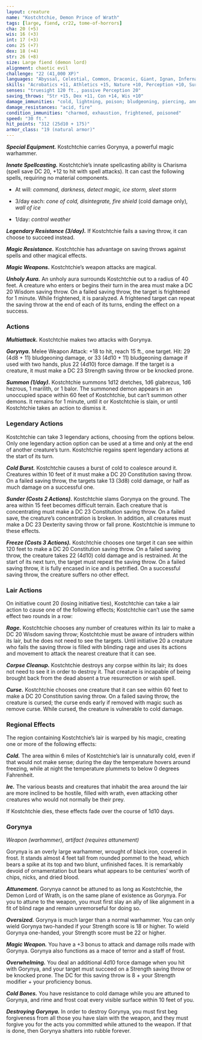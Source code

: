 ```yaml
---
layout: creature
name: "Kostchtchie, Demon Prince of Wrath"
tags: [large, fiend, cr22, tome-of-horrors]
cha: 20 (+5)
wis: 16 (+3)
int: 17 (+3)
con: 25 (+7)
dex: 18 (+4)
str: 26 (+8)
size: Large fiend (demon lord)
alignment: chaotic evil
challenge: "22 (41,000 XP)"
languages: "Abyssal, Celestial, Common, Draconic, Giant, Ignan, Infernal, Terran; telepathy 120 ft."
skills: "Acrobatics +11, Athletics +15, Nature +10, Perception +10, Survival +10"
senses: "truesight 120 ft., passive Perception 20"
saving_throws: "Str +15, Dex +11, Con +14, Wis +10"
damage_immunities: "cold, lightning, poison; bludgeoning, piercing, and slashing from nonmagical weapons"
damage_resistances: "acid, fire"
condition_immunities: "charmed, exhaustion, frightened, poisoned"
speed: "30 ft."
hit_points: "312 (25d10 + 175)"
armor_class: "19 (natural armor)"
---
```


***Special Equipment.*** Kostchtchie carries Gorynya, a powerful magic warhammer.

***Innate Spellcasting.*** Kostchtchie’s innate spellcasting ability is
Charisma (spell save DC 20, +12 to hit with spell attacks). It can cast the
following spells, requiring no material components.

* At will: <i>command, darkness, detect magic, ice storm, sleet storm</i>

* 3/day each: <i>cone of cold, disintegrate, fire shield </i>(cold damage only)<i>, wall of ice</i>

* 1/day: <i>control weather</i>

***Legendary Resistance (3/day).*** If Kostchtchie fails a saving throw, it
can choose to succeed instead.

***Magic Resistance.*** Kostchtchie has advantage on saving throws against
spells and other magical effects.

***Magic Weapons.*** Kostchtchie’s weapon attacks are magical.

***Unholy Aura.*** An unholy aura surrounds Kostchtchie out to a radius of
40 feet. A creature who enters or begins their turn in the area must make
a DC 20 Wisdom saving throw. On a failed saving throw, the target is
frightened for 1 minute. While frightened, it is paralyzed. A frightened
target can repeat the saving throw at the end of each of its turns, ending
the effect on a success.

### Actions

***Multiattack.*** Kostchtchie makes two attacks with Gorynya.

***Gorynya.*** Melee Weapon Attack: +18 to hit, reach 15 ft., one target. Hit: 29 (4d8 + 11) bludgeoning damage, or 33 (4d10 + 11) bludgeoning damage if used with two hands, plus 22 (4d10) force damage. If the target is a creature, it must make a DC 23 Strength saving throw or be knocked prone.

***Summon (1/day).*** Kostchtchie summons 1d12 dretches, 1d6 glabrezus,
1d6 hezrous, 1 marilith, or 1 balor. The summoned demon appears in an
unoccupied space within 60 feet of Kostchtchie, but can’t summon other
demons. It remains for 1 minute, until it or Kostchtchie is slain, or until
Kostchtchie takes an action to dismiss it.

### Legendary Actions

Kostchtchie can take 3 legendary actions, choosing from the options
below. Only one legendary action option can be used at a time and only
at the end of another creature’s turn. Kostchtchie regains spent legendary
actions at the start of its turn.

***Cold Burst.*** Kostchtchie causes a burst of cold to coalesce around it.
Creatures within 10 feet of it must make a DC 20 Constitution saving
throw. On a failed saving throw, the targets take 13 (3d8) cold damage, or
half as much damage on a successful one.

***Sunder (Costs 2 Actions).*** Kostchtchie slams Gorynya on the ground.
The area within 15 feet becomes difficult terrain. Each creature that is
concentrating must make a DC 23 Constitution saving throw. On a failed
save, the creature’s concentration is broken. In addition, all creatures
must make a DC 23 Dexterity saving throw or fall prone. Kostchtchie is
immune to these effects.

***Freeze (Costs 3 Actions).*** Kostchtchie chooses one target it can see
within 120 feet to make a DC 20 Constitution saving throw. On a failed
saving throw, the creature takes 22 (4d10) cold damage and is restrained.
At the start of its next turn, the target must repeat the saving throw. On
a failed saving throw, it is fully encased in ice and is petrified. On a
successful saving throw, the creature suffers no other effect.

### Lair Actions

On initiative count 20 (losing initiative ties), Kostchtchie can take a
lair action to cause one of the following effects; Kostchtchie can’t use the
same effect two rounds in a row:

***Rage.*** Kostchtchie chooses any number of creatures within its lair
to make a DC 20 Wisdom saving throw; Kostchtchie must be aware of
intruders within its lair, but he does not need to see the targets. Until
initiative 20 a creature who fails the saving throw is filled with blinding
rage and uses its actions and movement to attack the nearest creature that
it can see.

***Corpse Cleanup.*** Kostchtchie destroys any corpse within its lair; its
does not need to see it in order to destroy it. That creature is incapable of
being brought back from the dead absent a true resurrection or wish spell.

***Curse.*** Kostchtchie chooses one creature that it can see within 60 feet
to make a DC 20 Constitution saving throw. On a failed saving throw,
the creature is cursed; the curse ends early if removed with magic such
as remove curse. While cursed, the creature is vulnerable to cold damage.

### Regional Effects

The region containing Kostchtchie’s lair is warped by his magic,
creating one or more of the following effects:

***Cold.*** The area within 6 miles of Kostchtchie’s lair is unnaturally cold,
even if that would not make sense; during the day the temperature hovers
around freezing, while at night the temperature plummets to below 0
degrees Fahrenheit.

***Ire.*** The various beasts and creatures that inhabit the area around the
lair are more inclined to be hostile, filled with wrath, even attacking other
creatures who would not normally be their prey.

If Kostchtchie dies, these effects fade over the course of 1d10 days.

### Gorynya

<i>Weapon (warhammer), artifact (requires attunement)</i>

Gorynya is an overly large warhammer, wrought of black iron,
covered in frost. It stands almost 4 feet tall from rounded pommel
to the head, which bears a spike at its top and two blunt, unfinished
faces. It is remarkably devoid of ornamentation but bears what
appears to be centuries’ worth of chips, nicks, and dried blood.

***Attunement.*** Gorynya cannot be attuned to as long as
Kostchtchie, the Demon Lord of Wrath, is on the same plane of
existence as Gorynya. For you to attune to the weapon, you must
first slay an ally of like alignment in a fit of blind rage and remain
unremorseful for doing so.

***Oversized.*** Gorynya is much larger than a normal warhammer.
You can only wield Gorynya two-handed if your Strength score is
18 or higher. To wield Gorynya one-handed, your Strength score
must be 22 or higher.

***Magic Weapon.*** You have a +3 bonus to attack and damage rolls
made with Gorynya. Gorynya also functions as a mace of terror
and a staff of frost.

***Overwhelming.*** You deal an additional 4d10 force damage when
you hit with Gorynya, and your target must succeed on a Strength
saving throw or be knocked prone. The DC for this saving throw is
8 + your Strength modifier + your proficiency bonus.

***Cold Bones.*** You have resistance to cold damage while you are
attuned to Gorynya, and rime and frost coat every visible surface
within 10 feet of you.

***Destroying Gorynya.*** In order to destroy Gorynya, you must first
beg forgiveness from all those you have slain with the weapon, and
they must forgive you for the acts you committed while attuned to
the weapon. If that is done, then Gorynya shatters into rubble forever.
